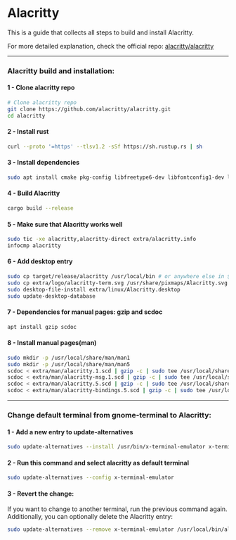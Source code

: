 # Alacritty

This is a guide that collects all steps to build and install Alacritty.

For more detailed explanation, check the official repo: [alacritty/alacritty](https://github.com/alacritty/alacritty/blob/master/INSTALL.md)

---

### Alacritty build and installation:

#### 1 - Clone alacritty repo
```bash
# Clone alacritty repo
git clone https://github.com/alacritty/alacritty.git
cd alacritty
```

#### 2 - Install rust
```bash
curl --proto '=https' --tlsv1.2 -sSf https://sh.rustup.rs | sh
```

#### 3 - Install dependencies
```bash
sudo apt install cmake pkg-config libfreetype6-dev libfontconfig1-dev libxcb-xfixes0-dev libxkbcommon-dev python3
```

#### 4 - Build Alacritty
```bash
cargo build --release
```

#### 5 - Make sure that Alacritty works well
```bash
sudo tic -xe alacritty,alacritty-direct extra/alacritty.info
infocmp alacritty
```

#### 6 - Add desktop entry
```bash
sudo cp target/release/alacritty /usr/local/bin # or anywhere else in $PATH
sudo cp extra/logo/alacritty-term.svg /usr/share/pixmaps/Alacritty.svg
sudo desktop-file-install extra/linux/Alacritty.desktop
sudo update-desktop-database
```


#### 7 - Dependencies for manual pages: gzip and scdoc
```bash
apt install gzip scdoc
```

#### 8 - Install manual pages(man)
```bash
sudo mkdir -p /usr/local/share/man/man1
sudo mkdir -p /usr/local/share/man/man5
scdoc < extra/man/alacritty.1.scd | gzip -c | sudo tee /usr/local/share/man/man1/alacritty.1.gz > /dev/null
scdoc < extra/man/alacritty-msg.1.scd | gzip -c | sudo tee /usr/local/share/man/man1/alacritty-msg.1.gz > /dev/null
scdoc < extra/man/alacritty.5.scd | gzip -c | sudo tee /usr/local/share/man/man5/alacritty.5.gz > /dev/null
scdoc < extra/man/alacritty-bindings.5.scd | gzip -c | sudo tee /usr/local/share/man/man5/alacritty-bindings.5.gz > /dev/null
```

---

### Change default terminal from gnome-terminal to Alacritty:

#### 1 - Add a new entry to update-alternatives
```bash
sudo update-alternatives --install /usr/bin/x-terminal-emulator x-terminal-emulator /usr/local/bin/alacritty 1
```

#### 2 - Run this command and select alacritty as default terminal
```bash
sudo update-alternatives --config x-terminal-emulator
```

#### 3 - Revert the change:
If you want to change to another terminal, run the previous command again.
Additionally, you can optionally delete the Alacritty entry:
```bash
sudo update-alternatives --remove x-terminal-emulator /usr/local/bin/alacritty
```
